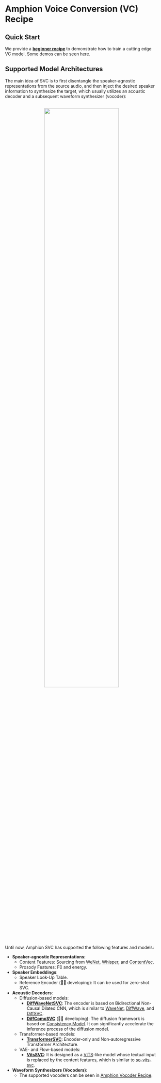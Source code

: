 # Amphion Voice Conversion (VC) Recipe

## Quick Start

We provide a **[beginner recipe](MultipleContentsSVC)** to demonstrate how to train a cutting edge VC model. Some demos can be seen [here](https://www.zhangxueyao.com/data/MultipleContentsSVC/index.html).

## Supported Model Architectures

The main idea of SVC is to first disentangle the speaker-agnostic representations from the source audio, and then inject the desired speaker information to synthesize the target, which usually utilizes an acoustic decoder and a subsequent waveform synthesizer (vocoder):

<br>
<div align="center">
  <img src="../../imgs/svc/pipeline.png" width="70%">
</div>
<br>

Until now, Amphion SVC has supported the following features and models:

- **Speaker-agnostic Representations**:
  - Content Features: Sourcing from [WeNet](https://github.com/wenet-e2e/wenet), [Whisper](https://github.com/openai/whisper), and [ContentVec](https://github.com/auspicious3000/contentvec).
  - Prosody Features: F0 and energy.
- **Speaker Embeddings**:
  - Speaker Look-Up Table.
  - Reference Encoder (👨‍💻 developing): It can be used for zero-shot SVC.
- **Acoustic Decoders**:
  - Diffusion-based models:
    - **[DiffWaveNetSVC](MultipleContentsSVC)**: The encoder is based on Bidirectional Non-Causal Dilated CNN, which is similar to [WaveNet](https://arxiv.org/pdf/1609.03499.pdf), [DiffWave](https://openreview.net/forum?id=a-xFK8Ymz5J), and [DiffSVC](https://ieeexplore.ieee.org/document/9688219).
    - **[DiffComoSVC](DiffComoSVC)** (👨‍💻 developing): The diffusion framework is based on [Consistency Model](https://proceedings.mlr.press/v202/song23a.html). It can significantly accelerate the inference process of the diffusion model.
  - Transformer-based models:
    - **[TransformerSVC](TransformerSVC)**: Encoder-only and Non-autoregressive Transformer Architecture.
  - VAE- and Flow-based models:
    - **[VitsSVC](VitsSVC)**: It is designed as a [VITS](https://arxiv.org/abs/2106.06103)-like model whose textual input is replaced by the content features, which is similar to [so-vits-svc](https://github.com/svc-develop-team/so-vits-svc).
- **Waveform Synthesizers (Vocoders)**:
  - The supported vocoders can be seen in [Amphion Vocoder Recipe](../vocoder/README.md).
